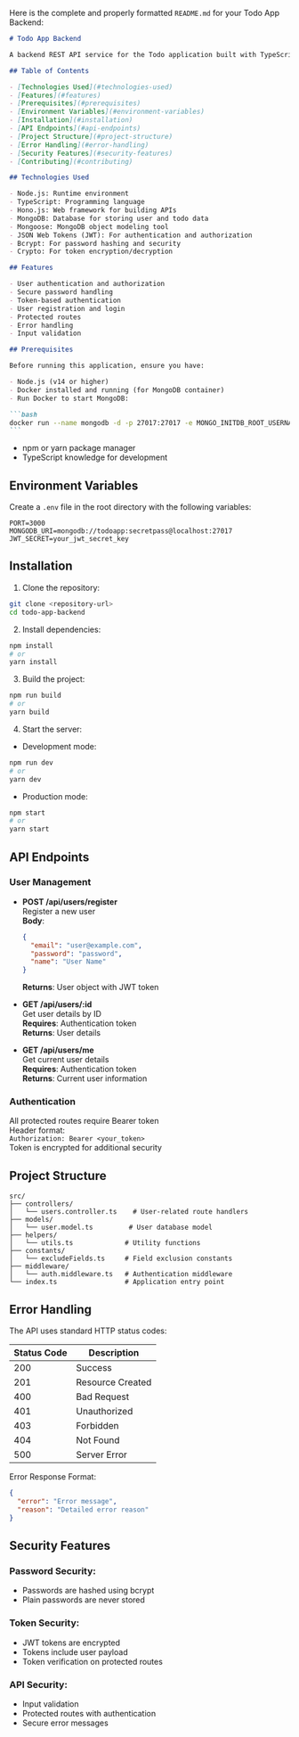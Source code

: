 Here is the complete and properly formatted `README.md` for your Todo App Backend:

````markdown
# Todo App Backend

A backend REST API service for the Todo application built with TypeScript and Hono.js.

## Table of Contents

- [Technologies Used](#technologies-used)
- [Features](#features)
- [Prerequisites](#prerequisites)
- [Environment Variables](#environment-variables)
- [Installation](#installation)
- [API Endpoints](#api-endpoints)
- [Project Structure](#project-structure)
- [Error Handling](#error-handling)
- [Security Features](#security-features)
- [Contributing](#contributing)

## Technologies Used

- Node.js: Runtime environment
- TypeScript: Programming language
- Hono.js: Web framework for building APIs
- MongoDB: Database for storing user and todo data
- Mongoose: MongoDB object modeling tool
- JSON Web Tokens (JWT): For authentication and authorization
- Bcrypt: For password hashing and security
- Crypto: For token encryption/decryption

## Features

- User authentication and authorization
- Secure password handling
- Token-based authentication
- User registration and login
- Protected routes
- Error handling
- Input validation

## Prerequisites

Before running this application, ensure you have:

- Node.js (v14 or higher)
- Docker installed and running (for MongoDB container)
- Run Docker to start MongoDB:

```bash
docker run --name mongodb -d -p 27017:27017 -e MONGO_INITDB_ROOT_USERNAME=todoapp -e MONGO_INITDB_ROOT_PASSWORD=secretpass mongo
```
````

- npm or yarn package manager
- TypeScript knowledge for development

## Environment Variables

Create a `.env` file in the root directory with the following variables:

```env
PORT=3000
MONGODB_URI=mongodb://todoapp:secretpass@localhost:27017
JWT_SECRET=your_jwt_secret_key
```

## Installation

1. Clone the repository:

```bash
git clone <repository-url>
cd todo-app-backend
```

2. Install dependencies:

```bash
npm install
# or
yarn install
```

3. Build the project:

```bash
npm run build
# or
yarn build
```

4. Start the server:

- Development mode:

```bash
npm run dev
# or
yarn dev
```

- Production mode:

```bash
npm start
# or
yarn start
```

## API Endpoints

### User Management

- **POST /api/users/register**  
  Register a new user  
  **Body**:

  ```json
  {
    "email": "user@example.com",
    "password": "password",
    "name": "User Name"
  }
  ```

  **Returns**: User object with JWT token

- **GET /api/users/:id**  
  Get user details by ID  
  **Requires**: Authentication token  
  **Returns**: User details

- **GET /api/users/me**  
  Get current user details  
  **Requires**: Authentication token  
  **Returns**: Current user information

### Authentication

All protected routes require Bearer token  
Header format:  
`Authorization: Bearer <your_token>`  
Token is encrypted for additional security

## Project Structure

```text
src/
├── controllers/
│   └── users.controller.ts    # User-related route handlers
├── models/
│   └── user.model.ts         # User database model
├── helpers/
│   └── utils.ts             # Utility functions
├── constants/
│   └── excludeFields.ts     # Field exclusion constants
├── middleware/
│   └── auth.middleware.ts   # Authentication middleware
└── index.ts                 # Application entry point
```

## Error Handling

The API uses standard HTTP status codes:

| Status Code | Description      |
| ----------- | ---------------- |
| 200         | Success          |
| 201         | Resource Created |
| 400         | Bad Request      |
| 401         | Unauthorized     |
| 403         | Forbidden        |
| 404         | Not Found        |
| 500         | Server Error     |

Error Response Format:

```json
{
  "error": "Error message",
  "reason": "Detailed error reason"
}
```

## Security Features

### Password Security:

- Passwords are hashed using bcrypt
- Plain passwords are never stored

### Token Security:

- JWT tokens are encrypted
- Tokens include user payload
- Token verification on protected routes

### API Security:

- Input validation
- Protected routes with authentication
- Secure error messages
